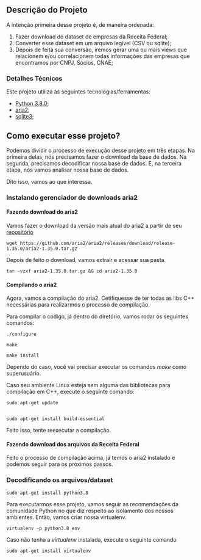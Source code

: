 ## Descrição do Projeto

A intenção primeira desse projeto é, de maneira ordenada:

1. Fazer download do dataset de empresas da Receita Federal;
2. Converter esse dataset em um arquivo legível (CSV ou sqlite);
3. Depois de feita sua conversão, iremos gerar uma ou mais views que relacionem e/ou correlacionem todas informações das empresas que encontramos por CNPJ, Sócios, CNAE;

### Detalhes Técnicos

Este projeto utiliza as seguintes tecnologias/ferramentas:

* [Python 3.8.0](https://www.python.org/dev/peps/pep-0569/);
* [aria2](https://aria2.github.io/);
* [sqlite3](https://sqlite.org/index.html);

## Como executar esse projeto?


Podemos dividir o processo de execução desse projeto em três etapas. Na primeira delas, nós precisamos fazer o download da base de dados. Na segunda, precisamos decodificar nossa base de dados. E, na terceira etapa, nós vamos analisar nossa base de dados.

Dito isso, vamos ao que interessa. 

### Instalando gerenciador de downloads aria2

#### Fazendo download do aria2

Vamos fazer o download da versão mais atual do aria2 a partir de seu [repositório](https://github.com/aria2/aria2/releases/tag/release-1.35.0)

```
wget https://github.com/aria2/aria2/releases/download/release-1.35.0/aria2-1.35.0.tar.gz
```

Depois de feito o download, vamos extrair e  acessar sua pasta.

```
tar -vzxf aria2-1.35.0.tar.gz && cd aria2-1.35.0
```

#### Compilando o aria2

Agora, vamos a compilação do aria2. Cetifiquesse de ter todas as libs C++  necessárias para realizarmos o processo de compilação.

Para compilar o código, já dentro do diretório, vamos rodar os seguintes comandos:

```
./configure

make

make install
```

Dependo do caso, você vai precisar executar os comandos *make* como superusuário.

Caso seu ambiente Linux esteja sem alguma das bibliotecas para compilação em C++, execute o seguinte comando:

```
sudo apt-get update


sudo apt-get install build-essential
```

Feito isso, tente reexecutar a compilação.

#### Fazendo download dos arquivos da Receita Federal

Feito o processo de compilação acima, já temos o aria2 instalado e podemos seguir para os próximos passos.



### Decodificando os arquivos/dataset


```
sudo apt-get install python3.8
```

Para executarmos esse projeto, vamos seguir as recomendações da comunidade Python no que diz respeito ao isolamento dos nossos ambientes. Então, vamos criar nossa virtualenv.

```
virtualenv -p python3.8 env
```

Caso não tenha a *virtualenv* instalada, execute o seguinte comando

```
sudo apt-get install virtualenv
```


